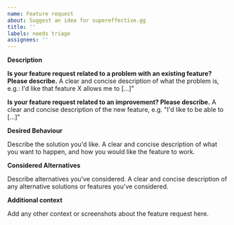 ```yaml
---
name: Feature request
about: Suggest an idea for supereffective.gg
title: ''
labels: needs triage
assignees: ''
---
```


**Description**

**Is your feature request related to a problem with an existing feature? Please describe.** A clear and concise
description of what the problem is, e.g.: I'd like that feature X allows me to [...]"

**Is your feature request related to an improvement? Please describe.** A clear and concise description of the new
feature, e.g. "I'd like to be able to [...]"

**Desired Behaviour**

Describe the solution you'd like. A clear and concise description of what you want to happen, and how you would like the
feature to work.

**Considered Alternatives**

Describe alternatives you've considered. A clear and concise description of any alternative solutions or features you've
considered.

**Additional context**

Add any other context or screenshots about the feature request here.
